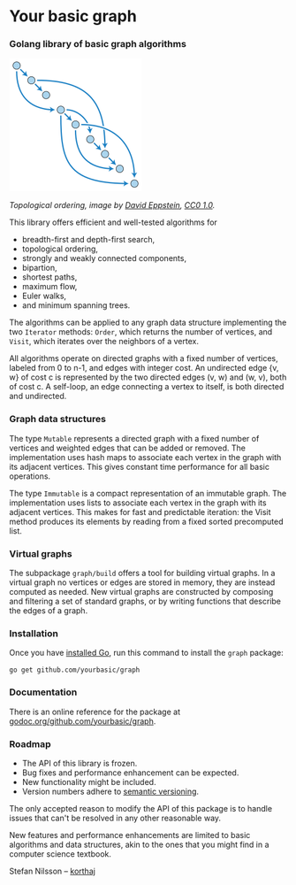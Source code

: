# Your basic graph

### Golang library of basic graph algorithms

![Topological ordering](top.png)

*Topological ordering, image by [David Eppstein][de], [CC0 1.0][cc010].*

This library offers efficient and well-tested algorithms for

- breadth-first and depth-first search,
- topological ordering,
- strongly and weakly connected components,
- bipartion,
- shortest paths,
- maximum flow,
- Euler walks,
- and minimum spanning trees.

The algorithms can be applied to any graph data structure implementing
the two `Iterator` methods: `Order`, which returns the number of vertices,
and `Visit`, which iterates over the neighbors of a vertex.

All algorithms operate on directed graphs with a fixed number
of vertices, labeled from 0 to n-1, and edges with integer cost.
An undirected edge {v, w} of cost c is represented by the two
directed edges (v, w) and (w, v), both of cost c.
A self-loop, an edge connecting a vertex to itself,
is both directed and undirected.

### Graph data structures

The type `Mutable` represents a directed graph with a fixed number
of vertices and weighted edges that can be added or removed.
The implementation uses hash maps to associate each vertex
in the graph with its adjacent vertices. This gives constant
time performance for all basic operations.

The type `Immutable` is a compact representation of an immutable graph.
The implementation uses lists to associate each vertex in the graph
with its adjacent vertices. This makes for fast and predictable
iteration: the Visit method produces its elements by reading
from a fixed sorted precomputed list.

### Virtual graphs

The subpackage `graph/build` offers a tool for building virtual graphs.
In a virtual graph no vertices or edges are stored in memory,
they are instead computed as needed. New virtual graphs are constructed
by composing and filtering a set of standard graphs, or by writing
functions that describe the edges of a graph.

### Installation

Once you have [installed Go][golang-install], run this command
to install the `graph` package:

    go get github.com/yourbasic/graph
    
### Documentation

There is an online reference for the package at
[godoc.org/github.com/yourbasic/graph][godoc-graph].

### Roadmap

* The API of this library is frozen.
* Bug fixes and performance enhancement can be expected.
* New functionality might be included.
* Version numbers adhere to [semantic versioning][sv].

The only accepted reason to modify the API of this package is to
handle issues that can't be resolved in any other reasonable way.

New features and performance enhancements are limited to basic
algorithms and data structures, akin to the ones that you might find
in a computer science textbook.

Stefan Nilsson – [korthaj](https://github.com/korthaj)

[godoc-graph]: https://godoc.org/github.com/yourbasic/graph
[golang-install]: http://golang.org/doc/install.html
[cc010]: https://creativecommons.org/publicdomain/zero/1.0/deed.en
[de]: https://commons.wikimedia.org/wiki/User:David_Eppstein
[sv]: http://semver.org/

